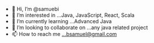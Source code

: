 - 👋 Hi, I’m @samuebi
- 👀 I’m interested in ...Java, JavaScript, React, Scala
- 🌱 I’m currently learning ...Advanced Java
- 💞️ I’m looking to collaborate on ...any java related project
- 📫 How to reach me ...bsamuel@gmail.com

<!---
samuebi/samuebi is a ✨ special ✨ repository because its `README.md` (this file) appears on your GitHub profile.
You can click the Preview link to take a look at your changes.
--->
